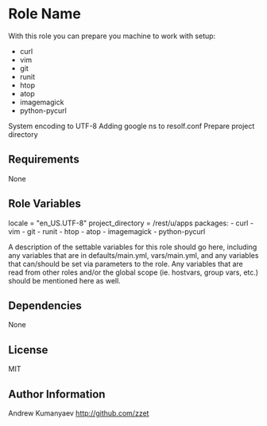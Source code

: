 Role Name
========

With this role you can prepare you machine to work with setup:
 - curl
 - vim
 - git
 - runit
 - htop
 - atop
 - imagemagick
 - python-pycurl

System encoding to UTF-8
Adding google ns to resolf.conf
Prepare project directory

Requirements
------------

None

Role Variables
--------------

  locale = "en_US.UTF-8"
  project_directory = /rest/u/apps
  packages:
    - curl
    - vim
    - git
    - runit
    - htop
    - atop
    - imagemagick
    - python-pycurl

A description of the settable variables for this role should go here, including any variables that are in defaults/main.yml, vars/main.yml, and any variables that can/should be set via parameters to the role. Any variables that are read from other roles and/or the global scope (ie. hostvars, group vars, etc.) should be mentioned here as well.

Dependencies
------------

None

License
-------

MIT

Author Information
------------------

Andrew Kumanyaev
http://github.com/zzet
